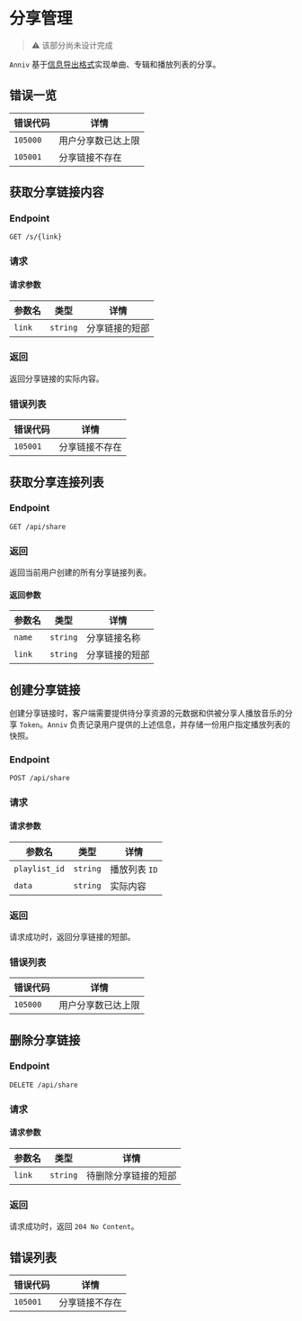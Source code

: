 # 分享管理

> ⚠️ 该部分尚未设计完成

`Anniv` 基于[信息导出格式](./export-format/00.readme.md)实现单曲、专辑和播放列表的分享。

## 错误一览

| 错误代码 | 详情               |
| -------- | ------------------ |
| `105000` | 用户分享数已达上限 |
| `105001` | 分享链接不存在     |

## 获取分享链接内容

### Endpoint

`GET /s/{link}`

### 请求

#### 请求参数

| 参数名 | 类型     | 详情           |
| ------ | -------- | -------------- |
| `link` | `string` | 分享链接的短部 |

### 返回

返回分享链接的实际内容。

### 错误列表

| 错误代码 | 详情           |
| -------- | -------------- |
| `105001` | 分享链接不存在 |

## 获取分享连接列表

### Endpoint

`GET /api/share`

### 返回

返回当前用户创建的所有分享链接列表。

#### 返回参数

| 参数名 | 类型     | 详情           |
| ------ | -------- | -------------- |
| `name` | `string` | 分享链接名称   |
| `link` | `string` | 分享链接的短部 |

## 创建分享链接

创建分享链接时，客户端需要提供待分享资源的元数据和供被分享人播放音乐的分享 `Token`。`Anniv` 负责记录用户提供的上述信息，并存储一份用户指定播放列表的快照。

### Endpoint

`POST /api/share`

### 请求

#### 请求参数

| 参数名        | 类型     | 详情          |
| ------------- | -------- | ------------- |
| `playlist_id` | `string` | 播放列表 `ID` |
| `data`        | `string` | 实际内容      |

### 返回

请求成功时，返回分享链接的短部。

### 错误列表

| 错误代码 | 详情               |
| -------- | ------------------ |
| `105000` | 用户分享数已达上限 |

## 删除分享链接

### Endpoint

`DELETE /api/share`

### 请求

#### 请求参数

| 参数名 | 类型     | 详情                 |
| ------ | -------- | -------------------- |
| `link` | `string` | 待删除分享链接的短部 |

### 返回

请求成功时，返回 `204 No Content`。

## 错误列表

| 错误代码 | 详情           |
| -------- | -------------- |
| `105001` | 分享链接不存在 |
